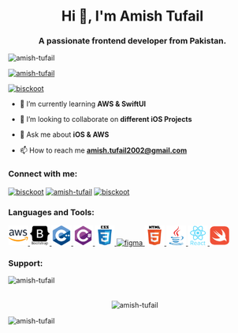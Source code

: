 <h1 align="center">Hi 👋, I'm Amish Tufail</h1>
<h3 align="center">A passionate frontend developer from Pakistan.</h3>

<p align="left"> <img src="https://komarev.com/ghpvc/?username=amish-tufail&label=Profile%20views&color=0e75b6&style=flat" alt="amish-tufail" /> </p>

<p align="left"> <a href="https://github.com/ryo-ma/github-profile-trophy"><img src="https://github-profile-trophy.vercel.app/?username=amish-tufail" alt="amish-tufail" /></a> </p>

<p align="left"> <a href="https://twitter.com/bisckoot" target="blank"><img src="https://img.shields.io/twitter/follow/bisckoot?logo=twitter&style=for-the-badge" alt="bisckoot" /></a> </p>

- 🌱 I’m currently learning **AWS & SwiftUI**

- 👯 I’m looking to collaborate on **different iOS Projects**

- 💬 Ask me about **iOS & AWS**

- 📫 How to reach me **amish.tufail2002@gmail.com**

<h3 align="left">Connect with me:</h3>
<p align="left">
<a href="https://twitter.com/bisckoot" target="blank"><img align="center" src="https://raw.githubusercontent.com/rahuldkjain/github-profile-readme-generator/master/src/images/icons/Social/twitter.svg" alt="bisckoot" height="30" width="40" /></a>
<a href="https://linkedin.com/in/amish-tufail" target="blank"><img align="center" src="https://raw.githubusercontent.com/rahuldkjain/github-profile-readme-generator/master/src/images/icons/Social/linked-in-alt.svg" alt="amish-tufail" height="30" width="40" /></a>
<a href="https://instagram.com/bisckoot" target="blank"><img align="center" src="https://raw.githubusercontent.com/rahuldkjain/github-profile-readme-generator/master/src/images/icons/Social/instagram.svg" alt="bisckoot" height="30" width="40" /></a>
</p>

<h3 align="left">Languages and Tools:</h3>
<p align="left"> <a href="https://aws.amazon.com" target="_blank" rel="noreferrer"> <img src="https://raw.githubusercontent.com/devicons/devicon/master/icons/amazonwebservices/amazonwebservices-original-wordmark.svg" alt="aws" width="40" height="40"/> </a> <a href="https://getbootstrap.com" target="_blank" rel="noreferrer"> <img src="https://raw.githubusercontent.com/devicons/devicon/master/icons/bootstrap/bootstrap-plain-wordmark.svg" alt="bootstrap" width="40" height="40"/> </a> <a href="https://www.w3schools.com/cpp/" target="_blank" rel="noreferrer"> <img src="https://raw.githubusercontent.com/devicons/devicon/master/icons/cplusplus/cplusplus-original.svg" alt="cplusplus" width="40" height="40"/> </a> <a href="https://www.w3schools.com/cs/" target="_blank" rel="noreferrer"> <img src="https://raw.githubusercontent.com/devicons/devicon/master/icons/csharp/csharp-original.svg" alt="csharp" width="40" height="40"/> </a> <a href="https://www.w3schools.com/css/" target="_blank" rel="noreferrer"> <img src="https://raw.githubusercontent.com/devicons/devicon/master/icons/css3/css3-original-wordmark.svg" alt="css3" width="40" height="40"/> </a> <a href="https://www.figma.com/" target="_blank" rel="noreferrer"> <img src="https://www.vectorlogo.zone/logos/figma/figma-icon.svg" alt="figma" width="40" height="40"/> </a> <a href="https://www.w3.org/html/" target="_blank" rel="noreferrer"> <img src="https://raw.githubusercontent.com/devicons/devicon/master/icons/html5/html5-original-wordmark.svg" alt="html5" width="40" height="40"/> </a> <a href="https://www.java.com" target="_blank" rel="noreferrer"> <img src="https://raw.githubusercontent.com/devicons/devicon/master/icons/java/java-original.svg" alt="java" width="40" height="40"/> </a> <a href="https://reactjs.org/" target="_blank" rel="noreferrer"> <img src="https://raw.githubusercontent.com/devicons/devicon/master/icons/react/react-original-wordmark.svg" alt="react" width="40" height="40"/> </a> <a href="https://developer.apple.com/swift/" target="_blank" rel="noreferrer"> <img src="https://raw.githubusercontent.com/devicons/devicon/master/icons/swift/swift-original.svg" alt="swift" width="40" height="40"/> </a> </p>

<h3 align="left">Support:</h3>
<p><a href="https://www.buymeacoffee.com/amish-tufail"> <img align="left" src="https://cdn.buymeacoffee.com/buttons/v2/default-yellow.png" height="50" width="210" alt="amish-tufail" /></a></p><br><br>

<p><img align="center" src="https://github-readme-stats.vercel.app/api/top-langs?username=amish-tufail&show_icons=true&locale=en&layout=compact" alt="amish-tufail" /></p>

<p><img align="center" src="https://github-readme-streak-stats.herokuapp.com/?user=amish-tufail&" alt="amish-tufail" /></p>
